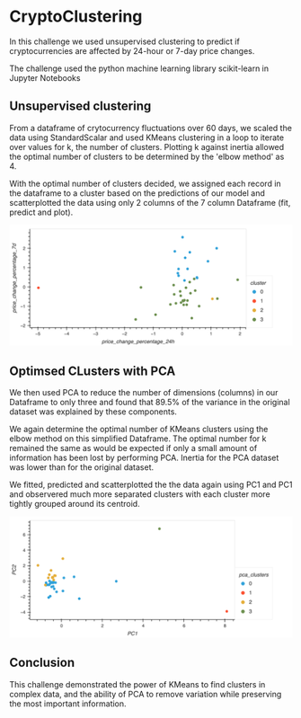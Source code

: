 # CryptoClustering

In this challenge we used unsupervised clustering to predict if cryptocurrencies are affected by 24-hour or 7-day price changes.

The challenge used the python machine learning library scikit-learn in Jupyter Notebooks

## Unsupervised clustering

From a dataframe of crytocurrency fluctuations over 60 days, we scaled the data using StandardScalar and used KMeans clustering in a loop to iterate over values for k, the number of clusters. Plotting k against inertia allowed the optimal number of clusters to be determined by the 'elbow method' as 4.

With the optimal number of clusters decided, we assigned each record in the dataframe to a cluster based on the predictions of our model and scatterplotted the data using only 2 columns of the 7 column Dataframe (fit, predict and plot).

![k4_plot](1dv7d_k4_plot.png)

## Optimsed CLusters with PCA

We then used PCA to reduce the number of dimensions (columns) in our Dataframe to only three and found that 89.5% of the variance in the original dataset was explained by these components.

We again determine the optimal number of KMeans clusters using the elbow method on this simplified Dataframe. The optimal number for k remained the same as would be expected if only a small amount of information has been lost by performing PCA. Inertia for the PCA dataset was lower than for the original dataset.

We fitted, predicted and scatterplotted the the data again using PC1 and PC1 and observered much more separated clusters with each cluster more tightly grouped around its centroid. 

![pcak4_plot](pc1vpc2_k4_plot.png)

## Conclusion
This challenge demonstrated the power of KMeans to find clusters in complex data, and the ability of PCA to remove variation while preserving the most important information.
